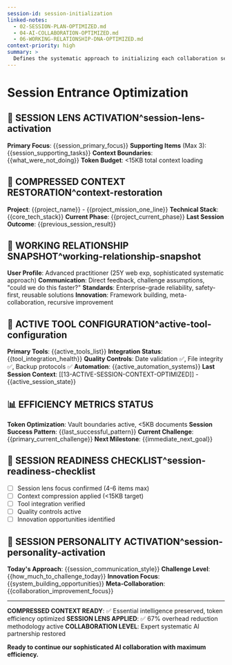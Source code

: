```yaml
---
session-id: session-initialization
linked-notes:
  - 02-SESSION-PLAN-OPTIMIZED.md
  - 04-AI-COLLABORATION-OPTIMIZED.md
  - 06-WORKING-RELATIONSHIP-DNA-OPTIMIZED.md
context-priority: high
summary: >
  Defines the systematic approach to initializing each collaboration session, ensuring consistent context preservation, tool integration, and alignment with the working relationship DNA.
---
```


# Session Entrance Optimization

<!-- AI CUSTOMIZATION TRIGGER: Configure compressed context loading for maximum efficiency while preserving essential collaboration intelligence. Apply session lens methodology for 67% overhead reduction. -->

## 🎯 SESSION LENS ACTIVATION^session-lens-activation
**Primary Focus**: {{session_primary_focus}}
**Supporting Items** (Max 3): {{session_supporting_tasks}}
**Context Boundaries**: {{what_were_not_doing}}
**Token Budget**: <15KB total context loading

## 🧠 COMPRESSED CONTEXT RESTORATION^context-restoration
**Project**: {{project_name}} - {{project_mission_one_line}}
**Technical Stack**: {{core_tech_stack}}
**Current Phase**: {{project_current_phase}}
**Last Session Outcome**: {{previous_session_result}}

## 🤝 WORKING RELATIONSHIP SNAPSHOT^working-relationship-snapshot
**User Profile**: Advanced practitioner (25Y web exp, sophisticated systematic approach)
**Communication**: Direct feedback, challenge assumptions, "could we do this faster?"
**Standards**: Enterprise-grade reliability, safety-first, reusable solutions
**Innovation**: Framework building, meta-collaboration, recursive improvement

## 🔧 ACTIVE TOOL CONFIGURATION^active-tool-configuration
**Primary Tools**: {{active_tools_list}}
**Integration Status**: {{tool_integration_health}}
**Quality Controls**: Date validation ✅, File integrity ✅, Backup protocols ✅
**Automation**: {{active_automation_systems}}
**Last Session Context**: [[13-ACTIVE-SESSION-CONTEXT-OPTIMIZED]] - {{active_session_state}}

## 📊 EFFICIENCY METRICS STATUS
**Token Optimization**: Vault boundaries active, <5KB documents
**Session Success Pattern**: {{last_successful_pattern}}
**Current Challenge**: {{primary_current_challenge}}
**Next Milestone**: {{immediate_next_goal}}

## 🚀 SESSION READINESS CHECKLIST^session-readiness-checklist
- [ ] Session lens focus confirmed (4-6 items max)
- [ ] Context compression applied (<15KB target)
- [ ] Tool integration verified
- [ ] Quality controls active
- [ ] Innovation opportunities identified

## 🎪 SESSION PERSONALITY ACTIVATION^session-personality-activation
**Today's Approach**: {{session_communication_style}}
**Challenge Level**: {{how_much_to_challenge_today}}
**Innovation Focus**: {{system_building_opportunities}}
**Meta-Collaboration**: {{collaboration_improvement_focus}}

---

**COMPRESSED CONTEXT READY**: ✅ Essential intelligence preserved, token efficiency optimized
**SESSION LENS APPLIED**: ✅ 67% overhead reduction methodology active
**COLLABORATION LEVEL**: Expert systematic AI partnership restored

**Ready to continue our sophisticated AI collaboration with maximum efficiency.**